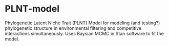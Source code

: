 PLNT-model
==========

Phylogenetic Latent Niche Trait (PLNT) Model for modeling (and testing?) phylogenetic structure in environmental filtering and competitive interactions simultaneously. Uses Baysian MCMC in Stan software to fit the model.
